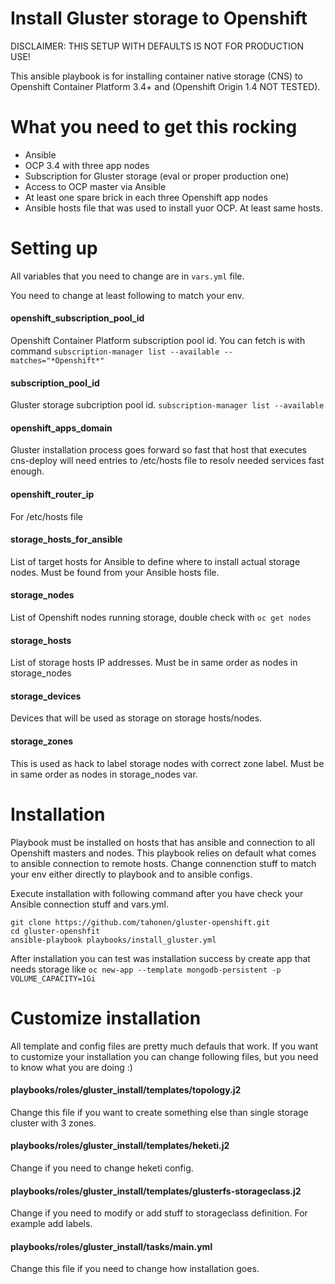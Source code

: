 # Install Gluster storage to Openshift

DISCLAIMER: THIS SETUP WITH DEFAULTS IS NOT FOR PRODUCTION USE!

This ansible playbook is for installing container native storage (CNS) to Openshift Container Platform 3.4+ and (Openshift Origin 1.4 NOT TESTED).

# What you need to get this rocking

- Ansible
- OCP 3.4 with three app nodes
- Subscription for Gluster storage (eval or proper production one)
- Access to OCP master via Ansible
- At least one spare brick in each three Openshift app nodes
- Ansible hosts file that was used to install yuor OCP. At least same hosts.

# Setting up

All variables that you need to change are in `vars.yml` file. 

You need to change at least following to match your env.

#### openshift_subscription_pool_id
Openshift Container Platform subscription pool id. You can fetch is with command `subscription-manager list --available --matches="*Openshift*"`

#### subscription_pool_id
Gluster storage subcription pool id. `subscription-manager list --available`

#### openshift_apps_domain
Gluster installation process goes forward so fast that host that executes cns-deploy will need entries to /etc/hosts file to resolv needed services fast enough.
#### openshift_router_ip
For /etc/hosts file
#### storage_hosts_for_ansible
List of target hosts for Ansible to define where to install actual storage nodes. Must be found from your Ansible hosts file.
#### storage_nodes
List of Openshift nodes running storage, double check with `oc get nodes`
#### storage_hosts
List of storage hosts IP addresses. Must be in same order as nodes in storage_nodes
#### storage_devices
Devices that will be used as storage on storage hosts/nodes.
#### storage_zones
This is used as hack to label storage nodes with correct zone label. Must be in same order as nodes in storage_nodes var.

# Installation

Playbook must be installed on hosts that has ansible and connection to all Openshift masters and nodes. This playbook relies on default what comes to ansible connection to remote hosts. Change connenction stuff to match your env either directly to playbook and to ansible configs.

Execute installation with following command after you have check your Ansible connection stuff and vars.yml.

```
git clone https://github.com/tahonen/gluster-openshift.git
cd gluster-openshfit
ansible-playbook playbooks/install_gluster.yml
```

After installation you can test was installation success by create app that needs storage like `oc new-app --template mongodb-persistent -p VOLUME_CAPACITY=1Gi`

# Customize installation

All template and config files are pretty much defauls that work. If you want to customize your installation you can change following files, but you need to know what you are doing :)

#### playbooks/roles/gluster_install/templates/topology.j2
Change this file if you want to create something else than single storage cluster with 3 zones.

#### playbooks/roles/gluster_install/templates/heketi.j2
Change if you need to change heketi config.

#### playbooks/roles/gluster_install/templates/glusterfs-storageclass.j2
Change if you need to modify or add stuff to storageclass definition. For example add labels.

#### playbooks/roles/gluster_install/tasks/main.yml
Change this file if you need to change how installation goes.



